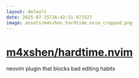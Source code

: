 ```yaml
---
layout: default
date: 2025-07-15T16:42:31.973327
image: assets/m4xshen_hardtime.nvim_cropped.png
---
```


# [m4xshen/hardtime.nvim](https://github.com/m4xshen/hardtime.nvim)

neovim plugin that blocks bad editing habits

